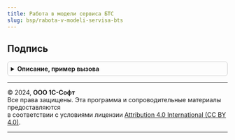```yaml
---
title: Работа в модели сервиса БТС
slug: bsp/rabota-v-modeli-servisa-bts
---
```



## Подпись
<details style="margin: 1em 0; padding: 0.5em; border: 1px solid #ccc; border-radius: 6px;">

<summary style="font-weight: bold; cursor: pointer;">Описание, пример вызова</summary>

```bsl

// Формирует подпись переданных данных с помощью переданного ключа алгоритмом HMAC-SHA256.
//
// Параметры:
//   Ключ - ДвоичныеДанные - двоичные данные ключа подписи.
//   Данные - Строка - подписываемые данные.
//
// Возвращаемое значение:
//   Строка - подпись в формате Base64.
//
Функция Подпись(Ключ, Данные) Экспорт
```

Пример вызова
```bsl
Результат = РаботаВМоделиСервисаБТС.Подпись(Ключ, Данные) 
```
</details>

---

© 2024, **ООО 1С-Софт**  
Все права защищены. Эта программа и сопроводительные материалы предоставляются  
в соответствии с условиями лицензии [Attribution 4.0 International (CC BY 4.0)](https://creativecommons.org/licenses/by/4.0/legalcode).

---
